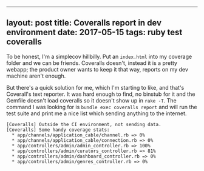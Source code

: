 
---
layout: post
title: Coveralls report in dev environment
date: 2017-05-15
tags: ruby test coveralls
---

To be honest, I'm a simplecov hillbilly. Put an `index.html` into my coverage folder and we can be friends.
Coveralls doesn't, instead it is a pretty webapp; the product owner wants to keep it that way, reports on my
dev machine aren't enough.

But there's a quick solution for me, which I'm starting to like, and that's Coverall's text reporter. It was hard enough to find,
no binstub for it and the Gemfile doesn't load coveralls so it doesn't show up in `rake -T`.
The command I was looking for is `bundle exec coveralls report` and will run the test suite and print me a nice list which sending anything to the internet.

    [Coveralls] Outside the CI environment, not sending data.
    [Coveralls] Some handy coverage stats:
      * app/channels/application_cable/channel.rb => 0%
      * app/channels/application_cable/connection.rb => 0%
      * app/controllers/admin/admin_controller.rb => 100%
      * app/controllers/admin/curators_controller.rb => 81%
      * app/controllers/admin/dashboard_controller.rb => 0%
      * app/controllers/admin/genres_controller.rb => 0%
